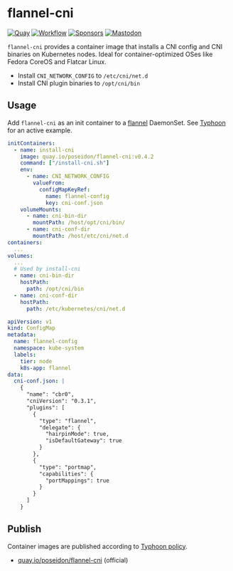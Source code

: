 # flannel-cni
[![Quay](https://img.shields.io/badge/container-quay-green)](https://quay.io/repository/poseidon/flannel-cni)
[![Workflow](https://github.com/poseidon/flannel-cni/actions/workflows/build.yaml/badge.svg)](https://github.com/poseidon/flannel-cni/actions/workflows/build.yaml?query=branch%3Amain)
[![Sponsors](https://img.shields.io/github/sponsors/poseidon?logo=github)](https://github.com/sponsors/poseidon)
[![Mastodon](https://img.shields.io/badge/follow-news-6364ff?logo=mastodon)](https://fosstodon.org/@poseidon)

`flannel-cni` provides a container image that installs a CNI config and CNI binaries on Kubernetes nodes. Ideal for container-optimized OSes like Fedora CoreOS and Flatcar Linux.

* Install `CNI_NETWORK_CONFIG` to `/etc/cni/net.d`
* Install CNI plugin binaries to `/opt/cni/bin`

## Usage

Add `flannel-cni` as an init container to a [flannel](https://github.com/coreos/flannel) DaemonSet. See [Typhoon](https://github.com/poseidon/terraform-render-bootstrap/tree/master/resources/flannel) for an active example.

```yaml
initContainers:
  - name: install-cni
    image: quay.io/poseidon/flannel-cni:v0.4.2
    command: ["/install-cni.sh"]
    env:
      - name: CNI_NETWORK_CONFIG
        valueFrom:
          configMapKeyRef:
            name: flannel-config
            key: cni-conf.json
    volumeMounts:
      - name: cni-bin-dir
        mountPath: /host/opt/cni/bin/
      - name: cni-conf-dir
        mountPath: /host/etc/cni/net.d
containers:
  ...
volumes:
  ...
  # Used by install-cni
  - name: cni-bin-dir
    hostPath:
      path: /opt/cni/bin
  - name: cni-conf-dir
    hostPath:
      path: /etc/kubernetes/cni/net.d
```

```yaml
apiVersion: v1
kind: ConfigMap
metadata:
  name: flannel-config
  namespace: kube-system
  labels:
    tier: node
    k8s-app: flannel
data:
  cni-conf.json: |
    {
      "name": "cbr0",
      "cniVersion": "0.3.1",
      "plugins": [
        {
          "type": "flannel",
          "delegate": {
            "hairpinMode": true,
            "isDefaultGateway": true
          }
        },
        {
          "type": "portmap",
          "capabilities": {
            "portMappings": true
          }
        }
      ]
    }
```

## Publish

Container images are published according to [Typhoon policy](https://typhoon.psdn.io/topics/security/#container-images).

* [quay.io/poseidon/flannel-cni](https://quay.io/repository/poseidon/flannel-cni) (official)

